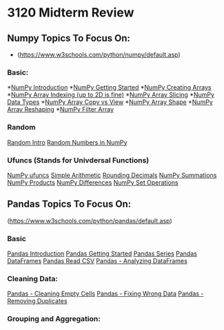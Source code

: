 # 3120 Midterm Review

## Numpy Topics To Focus On:
* (https://www.w3schools.com/python/numpy/default.asp)

### Basic:
*[NumPy Introduction](https://www.w3schools.com/python/numpy/numpy_intro.asp)
*[NumPy Getting Started](https://www.w3schools.com/python/numpy/numpy_getting_started.asp)
*[NumPy Creating Arrays]()
*[NumPy Array Indexing (up to 2D is fine)]()
*[NumPy Array Slicing]()
*[NumPy Data Types]()
*[NumPy Array Copy vs View]()
*[NumPy Array Shape]()
*[NumPy Array Reshaping]()
*[NumPy Filter Array]()

### Random
[Random Intro]()
[Random Numbers in NumPy]()

### Ufuncs (Stands for Univdersal Functions)
[NumPy ufuncs]()
[Simple Arithmetic]()
[Rounding Decimals]()
[NumPy Summations]()
[NumPy Products]()
[NumPy Differences]()
[NumPy Set Operations]()


## Pandas Topics To Focus On:
(https://www.w3schools.com/python/pandas/default.asp)

### Basic
[Pandas Introduction]()
[Pandas Getting Started]()
[Pandas Series]()
[Pandas DataFrames]()
[Pandas Read CSV]()
[Pandas - Analyzing DataFrames]()

### Cleaning Data:
[Pandas - Cleaning Empty Cells]()
[Pandas - Fixing Wrong Data]()
[Pandas - Removing Duplicates]()

### Grouping and Aggregation:
